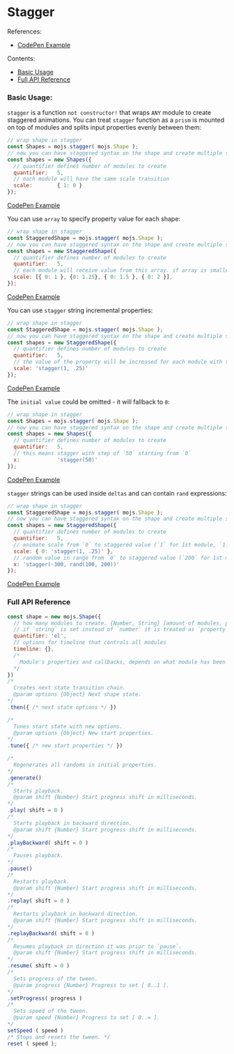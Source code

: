 # Stagger

References:

- [CodePen Example](https://codepen.io/sol0mka/pen/68c596ca7444cb3df7b66b84fb1fd5c6?editors=0010)

Contents:

  - [Basic Usage](#basic-usage)
  - [Full API Reference](#full-api-reference)

### Basic Usage:

`stagger` is a function `not constructor!` that wraps `ANY` module to create staggered animations. You can treat `stagger` function as a `prism` is mounted on top of modules and splits input properties evenly between them:

```javascript
// wrap shape in stagger
const Shapes = mojs.stagger( mojs.Shape );
// now you can have staggered syntax on the shape and create multiple shapes at once. the next code will produce 5 shapes
const shapes = new Shapes({
  // quantifier defines number of modules to create
  quantifier:   5,
  // each module will have the same scale transition
  scale:        { 1: 0 }
});

```

[CodePen Example](https://codepen.io/sol0mka/pen/81885a6b6125bc73b0665b5816b12012?editors=0010)

You can use `array` to specify property value for each shape:

```javascript
// wrap shape in stagger
const StaggeredShape = mojs.stagger( mojs.Shape );
// now you can have staggered syntax on the shape and create multiple shapes at once. the next code will produce 5 shapes
const shapes = new StaggeredShape({
  // quantifier defines number of modules to create
  quantifier:   5,
  // each module will receive value from this array. if array is smaller than amount of modules (4 vs 5), the stagger prism will loop on the array, thus `5th` item will receive value by `index = 0`, `6th` item will receive value by `index = 1` and so on. This is called `property map` because it maps properties array to modules inside stagger.
  scale: [{ 0: 1 }, {0: 1.25}, { 0: 1.5 }, { 0: 2 }],
});

```

[CodePen Example](https://codepen.io/sol0mka/pen/78c17f405451e644cb424db364266015?editors=0010)

You can use `stagger` string incremental properties:

```javascript
// wrap shape in stagger
const StaggeredShape = mojs.stagger( mojs.Shape );
// now you can have staggered syntax on the shape and create multiple shapes at once. the next code will produce 5 shapes
const shapes = new StaggeredShape({
  // quantifier defines number of modules to create
  quantifier:   5,
  // the value of the property will be increased for each module with specified `step`(.25), starting from the `initial value`(1). Step could be `positive` or `negative`.
  scale: 'stagger(1, .25)'
});

```

[CodePen Example](https://codepen.io/sol0mka/pen/dd71c464c891b79b561b663f31c17804?editors=0010)

The `initial value` could be omitted - it will fallback to `0`:

```javascript
// wrap shape in stagger
const Shapes = mojs.stagger( mojs.Shape );
// now you can have staggered syntax on the shape and create multiple shapes at once. the next code will produce 5 shapes
const shapes = new Shapes({
  // quantifier defines number of modules to create
  quantifier:   5,
  // this means stagger with step of `50` starting from `0`
  x:            'stagger(50)'
});

```

[CodePen Example](https://codepen.io/sol0mka/pen/39a051dfdaed0d565c1acef5117effc7?editors=0010)

`stagger` strings can be used inside `deltas` and can contain `rand` expressions:

```javascript
// wrap shape in stagger
const StaggeredShape = mojs.stagger( mojs.Shape );
// now you can have staggered syntax on the shape and create multiple shapes at once. the next code will produce 5 shapes
const shapes = new StaggeredShape({
  // quantifier defines number of modules to create
  quantifier:   5,
  // animate scale from `0` to staggered value (`1` for 1st module, `1.25` for 2nd, `1.5` for 3rd etc.)
  scale: { 0: 'stagger(1, .25)' },
  // random value in range from `0` to staggered value (`200` for 1st module, `400` for 2nd, `600` for 3rd etc.)
  x: 'stagger(-300, rand(100, 200))'
});

```

[CodePen Example](https://codepen.io/sol0mka/pen/097474f0a97e492adf87fc24b68cf05c?editors=0010)

### Full API Reference

```javascript
const shape = new mojs.Shape({
  // how many modules to create. {Number, String} [amount of modules, property name]
  // if `string` is set instead of `number` it is treated as `property name` pointer - the number of modules will be inferred on value of that property, for instance if `quantifier` is set to `el` and `el` property has `array like` as it's value - quantifier will be set to length of that array.
  quantifier: 'el',
  // options for timeline that controls all modules
  timeline: {},
  /*
    Module's properties and callbacks, depends on what module has been wrapped into stagger, please see wrapped module API reference.
  */
})
/*
  Creates next state transition chain.
  @param options {Object} Next shape state.
*/
.then({ /* next state options */ })

/*
  Tunes start state with new options.
  @param options {Object} New start properties.
*/
.tune({ /* new start properties */ })

/*
  Regenerates all randoms in initial properties.
*/
.generate()
/*
  Starts playback.
  @param shift {Number} Start progress shift in milliseconds.
*/
.play( shift = 0 )
/*
  Starts playback in backward direction.
  @param shift {Number} Start progress shift in milliseconds.
*/
.playBackward( shift = 0 )
/*
  Pauses playback.
*/
.pause()
/*
  Restarts playback.
  @param shift {Number} Start progress shift in milliseconds.
*/
.replay( shift = 0 )
/*
  Restarts playback in backward direction.
  @param shift {Number} Start progress shift in milliseconds.
*/
.replayBackward( shift = 0 )
/*
  Resumes playback in direction it was prior to `pause`.
  @param shift {Number} Start progress shift in milliseconds.
*/
.resume( shift = 0 )
/*
  Sets progress of the tween.
  @param progress {Number} Progress to set [ 0..1 ].
*/
.setProgress( progress )
/*
  Sets speed of the tween.
  @param speed {Number} Progress to set [ 0..∞ ].
*/
setSpeed ( speed )
/* Stops and resets the tween. */
reset ( speed );
```

